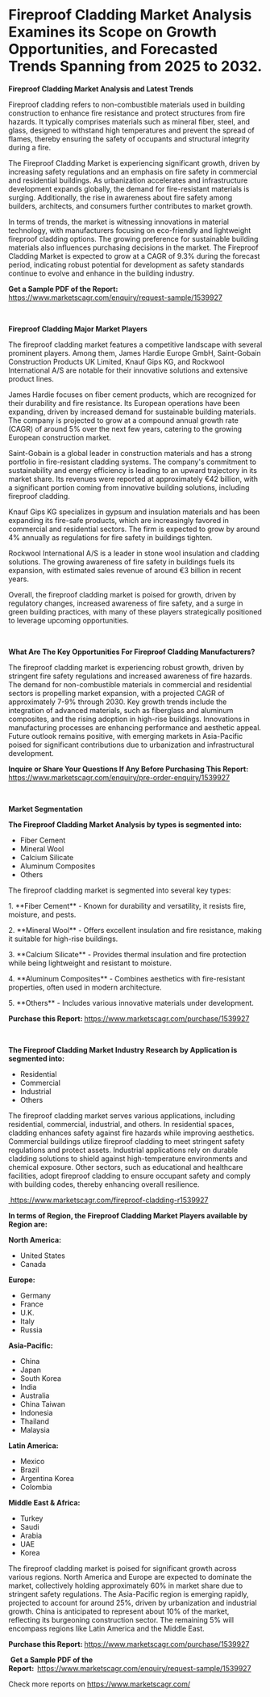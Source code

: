 <p><h1>Fireproof Cladding Market Analysis Examines its Scope on Growth Opportunities, and Forecasted Trends Spanning from 2025 to 2032.</h1></p><p><strong>Fireproof Cladding Market Analysis and Latest Trends</strong></p>
<p><p>Fireproof cladding refers to non-combustible materials used in building construction to enhance fire resistance and protect structures from fire hazards. It typically comprises materials such as mineral fiber, steel, and glass, designed to withstand high temperatures and prevent the spread of flames, thereby ensuring the safety of occupants and structural integrity during a fire.</p><p>The Fireproof Cladding Market is experiencing significant growth, driven by increasing safety regulations and an emphasis on fire safety in commercial and residential buildings. As urbanization accelerates and infrastructure development expands globally, the demand for fire-resistant materials is surging. Additionally, the rise in awareness about fire safety among builders, architects, and consumers further contributes to market growth.</p><p>In terms of trends, the market is witnessing innovations in material technology, with manufacturers focusing on eco-friendly and lightweight fireproof cladding options. The growing preference for sustainable building materials also influences purchasing decisions in the market. The Fireproof Cladding Market is expected to grow at a CAGR of 9.3% during the forecast period, indicating robust potential for development as safety standards continue to evolve and enhance in the building industry.</p></p>
<p><strong>Get a Sample PDF of the Report:&nbsp;</strong> <a href="https://www.marketscagr.com/enquiry/request-sample/1539927?utm_campaign=3533&utm_medium=2&utm_source=Github&utm_content=ia&utm_term=01042025&utm_id=fireproof-cladding">https://www.marketscagr.com/enquiry/request-sample/1539927</a></p>
<p>&nbsp;</p>
<p><strong>Fireproof Cladding Major Market Players</strong></p>
<p><p>The fireproof cladding market features a competitive landscape with several prominent players. Among them, James Hardie Europe GmbH, Saint-Gobain Construction Products UK Limited, Knauf Gips KG, and Rockwool International A/S are notable for their innovative solutions and extensive product lines.</p><p>James Hardie focuses on fiber cement products, which are recognized for their durability and fire resistance. Its European operations have been expanding, driven by increased demand for sustainable building materials. The company is projected to grow at a compound annual growth rate (CAGR) of around 5% over the next few years, catering to the growing European construction market.</p><p>Saint-Gobain is a global leader in construction materials and has a strong portfolio in fire-resistant cladding systems. The company's commitment to sustainability and energy efficiency is leading to an upward trajectory in its market share. Its revenues were reported at approximately €42 billion, with a significant portion coming from innovative building solutions, including fireproof cladding.</p><p>Knauf Gips KG specializes in gypsum and insulation materials and has been expanding its fire-safe products, which are increasingly favored in commercial and residential sectors. The firm is expected to grow by around 4% annually as regulations for fire safety in buildings tighten.</p><p>Rockwool International A/S is a leader in stone wool insulation and cladding solutions. The growing awareness of fire safety in buildings fuels its expansion, with estimated sales revenue of around €3 billion in recent years.</p><p>Overall, the fireproof cladding market is poised for growth, driven by regulatory changes, increased awareness of fire safety, and a surge in green building practices, with many of these players strategically positioned to leverage upcoming opportunities.</p></p>
<p>&nbsp;</p>
<p><strong>What Are The Key Opportunities For Fireproof Cladding Manufacturers?</strong></p>
<p><p>The fireproof cladding market is experiencing robust growth, driven by stringent fire safety regulations and increased awareness of fire hazards. The demand for non-combustible materials in commercial and residential sectors is propelling market expansion, with a projected CAGR of approximately 7-9% through 2030. Key growth trends include the integration of advanced materials, such as fiberglass and aluminum composites, and the rising adoption in high-rise buildings. Innovations in manufacturing processes are enhancing performance and aesthetic appeal. Future outlook remains positive, with emerging markets in Asia-Pacific poised for significant contributions due to urbanization and infrastructural development.</p></p>
<p><strong>Inquire or Share Your Questions If Any Before Purchasing This Report:</strong> <a href="https://www.marketscagr.com/enquiry/pre-order-enquiry/1539927?utm_campaign=3533&utm_medium=2&utm_source=Github&utm_content=ia&utm_term=01042025&utm_id=fireproof-cladding">https://www.marketscagr.com/enquiry/pre-order-enquiry/1539927</a></p>
<p>&nbsp;</p>
<p><strong>Market Segmentation</strong></p>
<p><strong>The Fireproof Cladding Market Analysis by types is segmented into:</strong></p>
<p><ul><li>Fiber Cement</li><li>Mineral Wool</li><li>Calcium Silicate</li><li>Aluminum Composites</li><li>Others</li></ul></p>
<p><p>The fireproof cladding market is segmented into several key types: </p><p>1. **Fiber Cement** - Known for durability and versatility, it resists fire, moisture, and pests.</p><p>2. **Mineral Wool** - Offers excellent insulation and fire resistance, making it suitable for high-rise buildings.</p><p>3. **Calcium Silicate** - Provides thermal insulation and fire protection while being lightweight and resistant to moisture.</p><p>4. **Aluminum Composites** - Combines aesthetics with fire-resistant properties, often used in modern architecture.</p><p>5. **Others** - Includes various innovative materials under development.</p></p>
<p><strong>Purchase this Report:&nbsp;</strong><a href="https://www.marketscagr.com/purchase/1539927?utm_campaign=3533&utm_medium=2&utm_source=Github&utm_content=ia&utm_term=01042025&utm_id=fireproof-cladding">https://www.marketscagr.com/purchase/1539927</a></p>
<p>&nbsp;</p>
<p><strong>The Fireproof Cladding Market Industry Research by Application is segmented into:</strong></p>
<p><ul><li>Residential</li><li>Commercial</li><li>Industrial</li><li>Others</li></ul></p>
<p><p>The fireproof cladding market serves various applications, including residential, commercial, industrial, and others. In residential spaces, cladding enhances safety against fire hazards while improving aesthetics. Commercial buildings utilize fireproof cladding to meet stringent safety regulations and protect assets. Industrial applications rely on durable cladding solutions to shield against high-temperature environments and chemical exposure. Other sectors, such as educational and healthcare facilities, adopt fireproof cladding to ensure occupant safety and comply with building codes, thereby enhancing overall resilience.</p></p>
<p><a href="https://www.marketscagr.com/fireproof-cladding-r1539927?utm_campaign=3533&utm_medium=2&utm_source=Github&utm_content=ia&utm_term=01042025&utm_id=fireproof-cladding">&nbsp;https://www.marketscagr.com/fireproof-cladding-r1539927</a></p>
<p><strong>In terms of Region, the Fireproof Cladding Market Players available by Region are:</strong></p>
<p>
    <p> <strong> North America: </strong>
        <ul>
            <li>United States</li>
            <li>Canada</li>
        </ul>
        </p> 
    <p> <strong> Europe: </strong>
        <ul>
            <li>Germany</li>
            <li>France</li>
            <li>U.K.</li>
            <li>Italy</li>
            <li>Russia</li>
        </ul>
        </p> 
    <p> <strong> Asia-Pacific: </strong>
        <ul>
            <li>China</li>
            <li>Japan</li>
            <li>South Korea</li>
            <li>India</li>
            <li>Australia</li>
            <li>China Taiwan</li>
            <li>Indonesia</li>
            <li>Thailand</li>
            <li>Malaysia</li>
        </ul>
        </p> 
    <p> <strong> Latin America: </strong>
        <ul>
            <li>Mexico</li>
            <li>Brazil</li>
            <li>Argentina Korea</li>
            <li>Colombia</li>
        </ul>
        </p> 
    <p> <strong> Middle East & Africa: </strong>
        <ul>
            <li>Turkey</li>
            <li>Saudi</li>
            <li>Arabia</li>
            <li>UAE</li>
            <li>Korea</li>
        </ul>
    </p>
    </p>
<p><p>The fireproof cladding market is poised for significant growth across various regions. North America and Europe are expected to dominate the market, collectively holding approximately 60% in market share due to stringent safety regulations. The Asia-Pacific region is emerging rapidly, projected to account for around 25%, driven by urbanization and industrial growth. China is anticipated to represent about 10% of the market, reflecting its burgeoning construction sector. The remaining 5% will encompass regions like Latin America and the Middle East.</p></p>
<p><strong>Purchase this Report: </strong><a href="https://www.marketscagr.com/purchase/1539927?utm_campaign=3533&utm_medium=2&utm_source=Github&utm_content=ia&utm_term=01042025&utm_id=fireproof-cladding">https://www.marketscagr.com/purchase/1539927</a></p>
<p>&nbsp;<strong>Get a Sample PDF of the Report:&nbsp;&nbsp;</strong><a href="https://www.marketscagr.com/enquiry/request-sample/1539927?utm_campaign=3533&utm_medium=2&utm_source=Github&utm_content=ia&utm_term=01042025&utm_id=fireproof-cladding">https://www.marketscagr.com/enquiry/request-sample/1539927</a></p>
<p><strong></strong></p>
<p>Check more reports on <a href="https://www.marketscagr.com/?utm_campaign=3533&utm_medium=2&utm_source=Github&utm_content=ia&utm_term=01042025&utm_id=fireproof-cladding">https://www.marketscagr.com/</a></p>